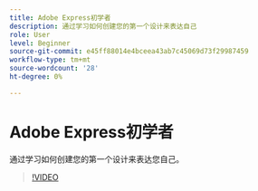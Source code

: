 ```yaml
---
title: Adobe Express初学者
description: 通过学习如何创建您的第一个设计来表达自己
role: User
level: Beginner
source-git-commit: e45ff88014e4bceea43ab7c45069d73f29987459
workflow-type: tm+mt
source-wordcount: '28'
ht-degree: 0%

---
```


# Adobe Express初学者

通过学习如何创建您的第一个设计来表达您自己。

>[!VIDEO](https://video.tv.adobe.com/v/3420225?quality=12&learn=on&hidetitle=true)

